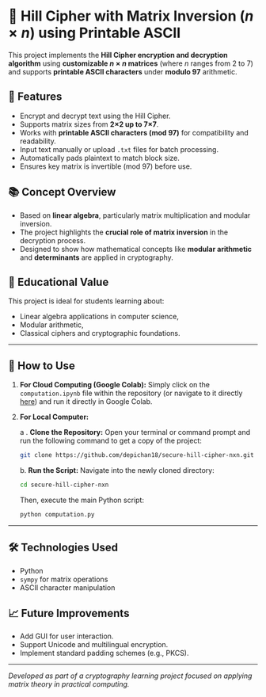 # 🔐 Hill Cipher with Matrix Inversion $(n×n)$ using Printable ASCII

This project implements the **Hill Cipher encryption and decryption algorithm** using **customizable $n \times n$ matrices** (where $n$ ranges from 2 to 7) and supports **printable ASCII characters** under **modulo 97** arithmetic.

## 🚀 Features

- Encrypt and decrypt text using the Hill Cipher.
- Supports matrix sizes from **2×2 up to 7×7**.
- Works with **printable ASCII characters (mod 97)** for compatibility and readability.
- Input text manually or upload `.txt` files for batch processing.
- Automatically pads plaintext to match block size.
- Ensures key matrix is invertible (mod 97) before use.

## 📚 Concept Overview

- Based on **linear algebra**, particularly matrix multiplication and modular inversion.
- The project highlights the **crucial role of matrix inversion** in the decryption process.
- Designed to show how mathematical concepts like **modular arithmetic** and **determinants** are applied in cryptography.

## 🧠 Educational Value

This project is ideal for students learning about:
- Linear algebra applications in computer science,
- Modular arithmetic,
- Classical ciphers and cryptographic foundations.

---

## 📂 How to Use

1.  **For Cloud Computing (Google Colab):**
    Simply click on the `computation.ipynb` file within the repository (or navigate to it directly [here](https://github.com/depichan18/secure-hill-cipher-nxn/blob/main/computation.ipynb)) and run it directly in Google Colab.

2.  **For Local Computer:**
   
    a .  **Clone the Repository:**
   Open your terminal or command prompt and run the following command to get a copy of the project:
    ```bash
    git clone https://github.com/depichan18/secure-hill-cipher-nxn.git
    ```
      
    b.  **Run the Script:**
    Navigate into the newly cloned directory:
    ```bash
    cd secure-hill-cipher-nxn
    ```
    Then, execute the main Python script:
    ```bash
    python computation.py
    ```
---

## 🛠 Technologies Used

- Python
- `sympy` for matrix operations
- ASCII character manipulation

## 📈 Future Improvements

- Add GUI for user interaction.
- Support Unicode and multilingual encryption.
- Implement standard padding schemes (e.g., PKCS).

---

*Developed as part of a cryptography learning project focused on applying matrix theory in practical computing.*
